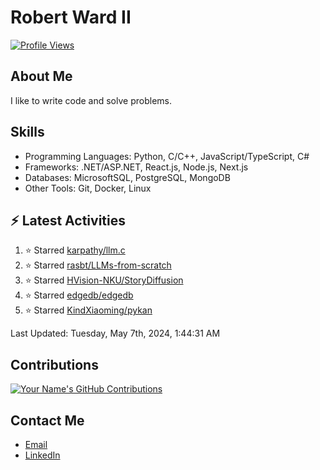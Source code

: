 
# Robert Ward II

[![Profile Views](https://komarev.com/ghpvc/?username=Robert-W-Ward)](https://github.com/Robert-W-Ward)

## About Me
I like to write code and solve problems.

## Skills
- Programming Languages: Python, C/C++, JavaScript/TypeScript, C#
- Frameworks: .NET/ASP.NET, React.js, Node.js, Next.js
- Databases: MicrosoftSQL, PostgreSQL, MongoDB
- Other Tools: Git, Docker, Linux

## :zap: Latest Activities
<!--RECENT_ACTIVITY:start-->
1. ⭐ Starred [karpathy/llm.c](https://github.com/karpathy/llm.c)
2. ⭐ Starred [rasbt/LLMs-from-scratch](https://github.com/rasbt/LLMs-from-scratch)
3. ⭐ Starred [HVision-NKU/StoryDiffusion](https://github.com/HVision-NKU/StoryDiffusion)
4. ⭐ Starred [edgedb/edgedb](https://github.com/edgedb/edgedb)
5. ⭐ Starred [KindXiaoming/pykan](https://github.com/KindXiaoming/pykan)
<!--RECENT_ACTIVITY:end-->

<!--RECENT_ACTIVITY:last_update-->
Last Updated: Tuesday, May 7th, 2024, 1:44:31 AM
<!--RECENT_ACTIVITY:last_update_end-->

<!--END_SECTIN:activity-->
## Contributions
[![Your Name's GitHub Contributions](https://github-readme-streak-stats.herokuapp.com/?user=Robert-W-Ward&theme=radical)](https://github.com/your-username)

## Contact Me
- [Email](mailto:robertwesleyward2019@gmail.com)
- [LinkedIn](https://linkedin.com/in/https://www.linkedin.com/in/robert-ward-ii/)
